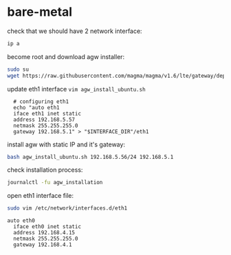 # bare-metal

check that we should have 2 network interface:
```bash
ip a
```

become root and download agw installer:
```bash
sudo su
wget https://raw.githubusercontent.com/magma/magma/v1.6/lte/gateway/deploy/agw_install_ubuntu.sh
```

update eth1 interface `vim agw_install_ubuntu.sh`
```
  # configuring eth1
  echo "auto eth1
  iface eth1 inet static
  address 192.168.5.57
  netmask 255.255.255.0
  gateway 192.168.5.1" > "$INTERFACE_DIR"/eth1
```

install agw with static IP and it's gateway:
```bash
bash agw_install_ubuntu.sh 192.168.5.56/24 192.168.5.1
```

check installation process:
```bash
journalctl -fu agw_installation
```

open eth1 interface file:
```bash
sudo vim /etc/network/interfaces.d/eth1
```
```
auto eth0
  iface eth0 inet static
  address 192.168.4.15
  netmask 255.255.255.0
  gateway 192.168.4.1
```



